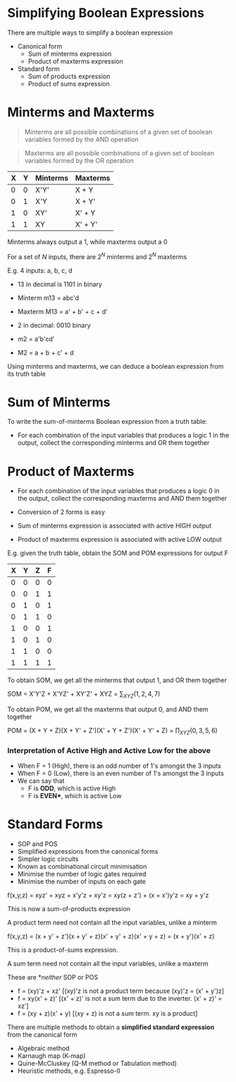 # Simplifying Boolean Expressions

There are multiple ways to simplify a boolean expression

- Canonical form
  - Sum of minterms expression
  - Product of maxterms expression
- Standard form
  - Sum of products expression
  - Product of sums expression

# Minterms and Maxterms

> Minterms are all possible combinations of a given set of boolean variables formed by the AND operation

> Maxterms are all possible combinations of a given set of boolean variables formed by the OR operation

| X   | Y   | Minterms | Maxterms |
| --- | --- | -------- | -------- |
| 0   | 0   | X'Y'     | X + Y    |
| 0   | 1   | X'Y      | X + Y'   |
| 1   | 0   | XY'      | X' + Y   |
| 1   | 1   | XY       | X' + Y'  |

Minterms always output a 1, while maxterms output a 0

For a set of $N$ inputs, there are $2^N$ minterms and $2^N$ maxterms

E.g. 4 inputs: a, b, c, d

- 13 in decimal is 1101 in binary
- Minterm m13 = abc'd
- Maxterm M13 = a' + b' + c + d'

- 2 in decimal: 0010 binary
- m2 = a'b'cd'
- M2 = a + b + c' + d

Using minterms and maxterms, we can deduce a boolean expression from its truth table

# Sum of Minterms

To write the sum-of-minterms Boolean expression from a truth table:

- For each combination of the input variables that produces a logic 1 in the output, collect the corresponding minterms and OR them together

# Product of Maxterms

- For each combination of the input variables that produces a logic 0 in the output, collect the corresponding maxterms and AND them together
- Conversion of 2 forms is easy

- Sum of minterms expression is associated with active HIGH output
- Product of maxterms expression is associated with active LOW output

E.g. given the truth table, obtain the SOM and POM expressions for output F

| X   | Y   | Z   | F   |
| --- | --- | --- | --- |
| 0   | 0   | 0   | 0   |
| 0   | 0   | 1   | 1   |
| 0   | 1   | 0   | 1   |
| 0   | 1   | 1   | 0   |
| 1   | 0   | 0   | 1   |
| 1   | 0   | 1   | 0   |
| 1   | 1   | 0   | 0   |
| 1   | 1   | 1   | 1   |

To obtain SOM, we get all the minterms that output 1, and OR them together

SOM = X'Y'Z + X'YZ' + XY'Z' + XYZ = $\sum_{XYZ}(1,2,4,7)$

To obtain POM, we get all the maxterms that output 0, and AND them together

POM = (X + Y + Z)(X + Y' + Z')(X' + Y + Z')(X' + Y' + Z) = $\prod_{XYZ}(0,3,5,6)$

### Interpretation of Active High and Active Low for the above

- When F = 1 (High), there is an odd number of 1's amongst the 3 inputs
- When F = 0 (Low), there is an even number of 1's amongst the 3 inputs
- We can say that
  - F is **ODD**, which is active High
  - F is **EVEN\***, which is active Low

# Standard Forms

- SOP and POS
- Simplified expressions from the canonical forms
- Simpler logic circuits
- Known as combinational circuit minimisation
- Minimise the number of logic gates required
- Minimise the number of inputs on each gate

f(x,y,z) = xyz' + xyz + x'y'z + xy'z = xy(z + z') + (x + x')y'z = xy + y'z

This is now a sum-of-products expression

A product term need not contain all the input variables, unlike a minterm

f(x,y,z) = (x + y' + z')(x + y' + z)(x' + y' + z)(x' + y + z) = (x + y')(x' + z)

This is a product-of-sums expression.

A sum term need not contain all the input variables, unlike a maxterm

These are \*_neither_ SOP or POS

- f = (xy)'z + xz' [(xy)'z is not a product term because (xy)'z = (x' + y')z]
- f = xy(x' + z)' [(x' + z)' is not a sum term due to the inverter. (x' + z)' = xz']
- f = (xy + z)(x' + y) [(xy + z) is not a sum term. xy is a product]

There are multiple methods to obtain a **simplified standard expression** from the canonical form

- Algebraic method
- Karnaugh map (K-map)
- Quine-McCluskey (Q-M method or Tabulation method)
- Heuristic methods, e.g. Espresso-II
